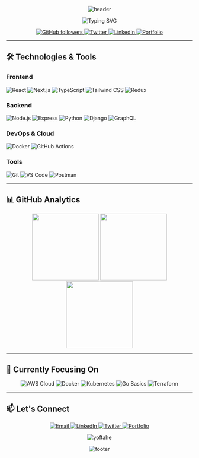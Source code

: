<div align="center">
  
<!-- Dynamic Header -->
![header](https://capsule-render.vercel.app/api?type=waving&color=gradient&height=250&section=header&text=Yoftahe%20Abraham&fontSize=70&fontAlignY=40&animation=fadeIn&desc=Full-Stack%20Developer&descAlignY=65)

<!-- Animated Typing SVG -->
<p align="center">
  <img src="https://readme-typing-svg.demolab.com?font=Fira+Code&weight=600&size=24&pause=1000&color=00F728&width=500&lines=Building+scalable+web+applications;Open-source+contributor;Tech+enthusiast;Problem+solver" alt="Typing SVG" />
</p>

<!-- Social Badges -->
<p align="center">
  <a href="https://github.com/yoftahe?tab=followers">
    <img alt="GitHub followers" src="https://img.shields.io/github/followers/yoftahe?color=green&logo=github">
  </a>
  <a href="https://x.com/yof_abr">
    <img src="https://img.shields.io/badge/Twitter-1DA1F2?style=flat-square&logo=twitter&logoColor=white" alt="Twitter" />
  </a>
  <a href="https://www.linkedin.com/in/yoftahe-abraham-33803335b">
    <img src="https://img.shields.io/badge/LinkedIn-0077B5?style=flat-square&logo=linkedin&logoColor=white" alt="LinkedIn" />
  </a>
  <a href="https://yoftahe.vercel.app">
    <img src="https://img.shields.io/badge/Portfolio-FF5722?style=flat-square&logo=google-chrome&logoColor=white" alt="Portfolio" />
  </a>
</p>

</div>

---

## **🛠️ Technologies & Tools**

### **Frontend**
![React](https://img.shields.io/badge/-React-61DAFB?logo=react&logoColor=black&style=for-the-badge)
![Next.js](https://img.shields.io/badge/-Next.js-000000?logo=next.js&logoColor=white&style=for-the-badge)
![TypeScript](https://img.shields.io/badge/-TypeScript-3178C6?logo=typescript&logoColor=white&style=for-the-badge)
![Tailwind CSS](https://img.shields.io/badge/-Tailwind%20CSS-06B6D4?logo=tailwind-css&logoColor=white&style=for-the-badge)
![Redux](https://img.shields.io/badge/-Redux-764ABC?logo=redux&logoColor=white&style=for-the-badge)

### **Backend**
![Node.js](https://img.shields.io/badge/-Node.js-339933?logo=node.js&logoColor=white&style=for-the-badge)
![Express](https://img.shields.io/badge/-Express-000000?logo=express&logoColor=white&style=for-the-badge)
![Python](https://img.shields.io/badge/-Python-3776AB?logo=python&logoColor=white&style=for-the-badge)
![Django](https://img.shields.io/badge/-Django-092E20?logo=django&logoColor=white&style=for-the-badge)
![GraphQL](https://img.shields.io/badge/-GraphQL-E10098?logo=graphql&logoColor=white&style=for-the-badge)

### **DevOps & Cloud**
![Docker](https://img.shields.io/badge/-Docker-2496ED?logo=docker&logoColor=white&style=for-the-badge)
![GitHub Actions](https://img.shields.io/badge/-GitHub%20Actions-2088FF?logo=github-actions&logoColor=white&style=for-the-badge)

### **Tools**
![Git](https://img.shields.io/badge/-Git-F05032?logo=git&logoColor=white&style=for-the-badge)
![VS Code](https://img.shields.io/badge/-VS%20Code-007ACC?logo=visual-studio-code&logoColor=white&style=for-the-badge)
![Postman](https://img.shields.io/badge/-Postman-FF6C37?logo=postman&logoColor=white&style=for-the-badge)

---

## **📊 GitHub Analytics**

<div align="center">
  
<!-- GitHub Stats Cards -->
<a href="https://github.com/YoftaheAbraham">
  <img height="180em" src="https://github-readme-stats.vercel.app/api?username=YoftaheAbraham&show_icons=true&theme=radical&hide_border=true" />
  <img height="180em" src="https://github-readme-stats.vercel.app/api/top-langs/?username=YoftaheAbraham&layout=compact&theme=radical&hide_border=true" />
</a>

<!-- GitHub Streak Stats -->
<a href="https://github.com/YoftaheAbraham">
  <img height="180em" src="https://streak-stats.demolab.com/?user=YoftaheAbraham&theme=radical&hide_border=true" />
</a>

</div>

---

## **🎯 Currently Focusing On**

<p align="center">
  <img src="https://img.shields.io/badge/AWS-Cloud_Engineer-FF9900?style=flat-square&logo=amazon-aws&logoColor=white" alt="AWS Cloud" />
  <img src="https://img.shields.io/badge/Docker-Containerization-2496ED?style=flat-square&logo=docker&logoColor=white" alt="Docker" />
  <img src="https://img.shields.io/badge/Kubernetes-Orchestration-326CE5?style=flat-square&logo=kubernetes&logoColor=white" alt="Kubernetes" />
  <img src="https://img.shields.io/badge/Go-Backend-00ADD8?style=flat-square&logo=go&logoColor=white" alt="Go Basics" />
  <img src="https://img.shields.io/badge/Terraform-IaC-7B42BC?style=flat-square&logo=terraform&logoColor=white" alt="Terraform" />
</p>

---

## **📫 Let's Connect**

<p align="center">
  <a href="mailto:yoftahe.abr@gmail.com">
    <img src="https://img.shields.io/badge/Gmail-D14836?style=for-the-badge&logo=gmail&logoColor=white" alt="Email" />
  </a>
  <a href="https://www.linkedin.com/in/yofabr/">
    <img src="https://img.shields.io/badge/LinkedIn-0077B5?style=for-the-badge&logo=linkedin&logoColor=white" alt="LinkedIn" />
  </a>
  <a href="https://x.com/yof_abr">
    <img src="https://img.shields.io/badge/Twitter-1DA1F2?style=for-the-badge&logo=twitter&logoColor=white" alt="Twitter" />
  </a>
  <a href="https://yoftahe.vercel.app">
    <img src="https://img.shields.io/badge/Portfolio-FF5722?style=for-the-badge&logo=google-chrome&logoColor=white" alt="Portfolio" />
  </a>
</p>

<p align="center">
  <img src="https://komarev.com/ghpvc/?username=yoftahe&label=Profile%20views&color=0e75b6&style=flat" alt="yoftahe" />
</p>

<div align="center">
  
<!-- Dynamic Footer -->
![footer](https://capsule-render.vercel.app/api?type=waving&color=gradient&height=150&section=footer)

</div>
